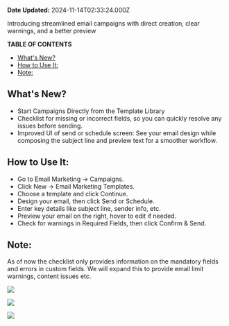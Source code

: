 **Date Updated:** 2024-11-14T02:33:24.000Z
  
  
Introducing streamlined email campaigns with direct creation, clear warnings, and a better preview

  
**TABLE OF CONTENTS**

* [What's New?](#What's-New?)
* [How to Use It:](#How-to-Use-It%3A)
* [Note:](#Note%3A)

  
## **What's New?**

* Start Campaigns Directly from the Template Library
* Checklist for missing or incorrect fields, so you can quickly resolve any issues before sending.
* Improved UI of send or schedule screen: See your email design while composing the subject line and preview text for a smoother workflow.

  
## **How to Use It:**

* Go to Email Marketing -> Campaigns.
* Click New -> Email Marketing Templates.
* Choose a template and click Continue.
* Design your email, then click Send or Schedule.
* Enter key details like subject line, sender info, etc.
* Preview your email on the right, hover to edit if needed.
* Check for warnings in Required Fields, then click Confirm & Send.

  
## **Note:**

As of now the checklist only provides information on the mandatory fields and errors in custom fields. We will expand this to provide email limit warnings, content issues etc.

  
![](https://s3.amazonaws.com/cdn.freshdesk.com/data/helpdesk/attachments/production/155036523572/original/AOH3KeU79EF9yiuDEBvi8Q6TtuWG2iLPOg.png?1731531723)

  
![](https://s3.amazonaws.com/cdn.freshdesk.com/data/helpdesk/attachments/production/155036523573/original/XYqABZ_4bBSCfwe-4iSxqNxwJxF-bvcGEQ.png?1731531723)

  
![](https://s3.amazonaws.com/cdn.freshdesk.com/data/helpdesk/attachments/production/155036523571/original/O4rqHtOrfOj5649to3zwC_CDXi18LDwNNQ.png?1731531722)
  
  